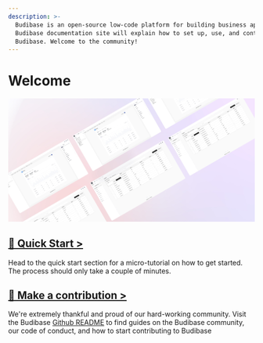 ```yaml
---
description: >-
  Budibase is an open-source low-code platform for building business apps. The
  Budibase documentation site will explain how to set up, use, and contribute to
  Budibase. Welcome to the community!
---
```


# Welcome

![](.gitbook/assets/banner-gradient-3-100.jpg)

## [🌠 Quick Start &gt;]()

Head to the quick start section for a micro-tutorial on how to get started. The process should only take a couple of minutes. 

## [👐 Make a contribution &gt;](contributions/contributing-to-budibase.md)

We're extremely thankful and proud of our hard-working community. Visit the Budibase [Github README](https://github.com/Budibase/budibase/blob/master/README.md) to find guides on the Budibase community, our code of conduct, and how to start contributing to Budibase

